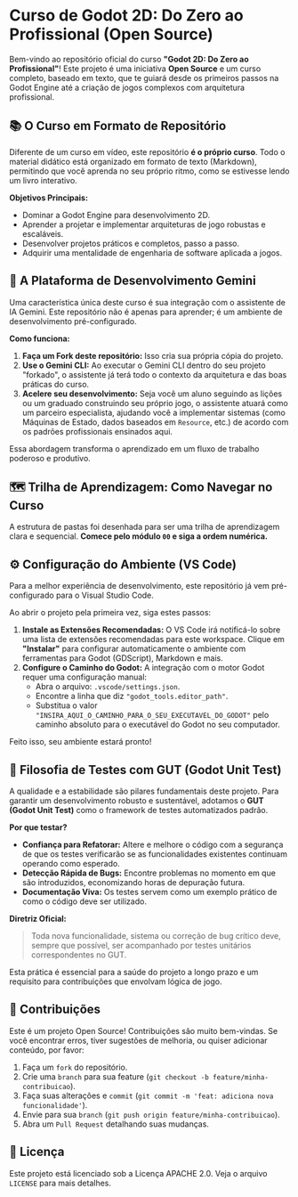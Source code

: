 # Curso de Godot 2D: Do Zero ao Profissional (Open Source)

Bem-vindo ao repositório oficial do curso **"Godot 2D: Do Zero ao Profissional"**! Este projeto é uma iniciativa **Open Source** e um curso completo, baseado em texto, que te guiará desde os primeiros passos na Godot Engine até a criação de jogos complexos com arquitetura profissional.

## 📚 O Curso em Formato de Repositório

Diferente de um curso em vídeo, este repositório **é o próprio curso**. Todo o material didático está organizado em formato de texto (Markdown), permitindo que você aprenda no seu próprio ritmo, como se estivesse lendo um livro interativo.

**Objetivos Principais:**
*   Dominar a Godot Engine para desenvolvimento 2D.
*   Aprender a projetar e implementar arquiteturas de jogo robustas e escaláveis.
*   Desenvolver projetos práticos e completos, passo a passo.
*   Adquirir uma mentalidade de engenharia de software aplicada a jogos.

## 🚀 A Plataforma de Desenvolvimento Gemini

Uma característica única deste curso é sua integração com o assistente de IA Gemini. Este repositório não é apenas para aprender; é um ambiente de desenvolvimento pré-configurado.

**Como funciona:**
1.  **Faça um Fork deste repositório:** Isso cria sua própria cópia do projeto.
2.  **Use o Gemini CLI:** Ao executar o Gemini CLI dentro do seu projeto "forkado", o assistente já terá todo o contexto da arquitetura e das boas práticas do curso.
3.  **Acelere seu desenvolvimento:** Seja você um aluno seguindo as lições ou um graduado construindo seu próprio jogo, o assistente atuará como um parceiro especialista, ajudando você a implementar sistemas (como Máquinas de Estado, dados baseados em `Resource`, etc.) de acordo com os padrões profissionais ensinados aqui.

Essa abordagem transforma o aprendizado em um fluxo de trabalho poderoso e produtivo.

## 🗺️ Trilha de Aprendizagem: Como Navegar no Curso

A estrutura de pastas foi desenhada para ser uma trilha de aprendizagem clara e sequencial. **Comece pelo módulo `00` e siga a ordem numérica.**

## ⚙️ Configuração do Ambiente (VS Code)

Para a melhor experiência de desenvolvimento, este repositório já vem pré-configurado para o Visual Studio Code.

Ao abrir o projeto pela primeira vez, siga estes passos:

1.  **Instale as Extensões Recomendadas:** O VS Code irá notificá-lo sobre uma lista de extensões recomendadas para este workspace. Clique em **"Instalar"** para configurar automaticamente o ambiente com ferramentas para Godot (GDScript), Markdown e mais.
2.  **Configure o Caminho do Godot:** A integração com o motor Godot requer uma configuração manual:
    *   Abra o arquivo: `.vscode/settings.json`.
    *   Encontre a linha que diz `"godot_tools.editor_path"`.
    *   Substitua o valor `"INSIRA_AQUI_O_CAMINHO_PARA_O_SEU_EXECUTAVEL_DO_GODOT"` pelo caminho absoluto para o executável do Godot no seu computador.

Feito isso, seu ambiente estará pronto!

## 🧪 Filosofia de Testes com GUT (Godot Unit Test)

A qualidade e a estabilidade são pilares fundamentais deste projeto. Para garantir um desenvolvimento robusto e sustentável, adotamos o **GUT (Godot Unit Test)** como o framework de testes automatizados padrão.

**Por que testar?**
*   **Confiança para Refatorar:** Altere e melhore o código com a segurança de que os testes verificarão se as funcionalidades existentes continuam operando como esperado.
*   **Detecção Rápida de Bugs:** Encontre problemas no momento em que são introduzidos, economizando horas de depuração futura.
*   **Documentação Viva:** Os testes servem como um exemplo prático de como o código deve ser utilizado.

**Diretriz Oficial:**
> Toda nova funcionalidade, sistema ou correção de bug crítico deve, sempre que possível, ser acompanhado por testes unitários correspondentes no GUT.

Esta prática é essencial para a saúde do projeto a longo prazo e um requisito para contribuições que envolvam lógica de jogo.

## 🤝 Contribuições

Este é um projeto Open Source! Contribuições são muito bem-vindas. Se você encontrar erros, tiver sugestões de melhoria, ou quiser adicionar conteúdo, por favor:

1.  Faça um `fork` do repositório.
2.  Crie uma `branch` para sua feature (`git checkout -b feature/minha-contribuicao`).
3.  Faça suas alterações e `commit` (`git commit -m 'feat: adiciona nova funcionalidade'`).
4.  Envie para sua `branch` (`git push origin feature/minha-contribuicao`).
5.  Abra um `Pull Request` detalhando suas mudanças.

## 📄 Licença

Este projeto está licenciado sob a Licença APACHE 2.0. Veja o arquivo `LICENSE` para mais detalhes.
